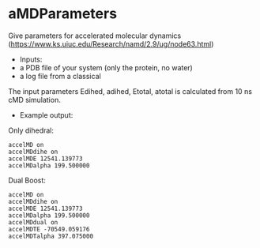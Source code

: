 # aMDParameters
Give parameters for accelerated molecular dynamics (https://www.ks.uiuc.edu/Research/namd/2.9/ug/node63.html)

- Inputs:
- a PDB file of your system (only the protein, no water)
- a log file from a classical 

The input parameters Edihed, adihed, Etotal, atotal is calculated from  10 ns cMD simulation.

- Example output:

Only dihedral:

    accelMD on
    accelMDdihe on
    accelMDE 12541.139773
    accelMDalpha 199.500000
    

Dual Boost:

    accelMD on
    accelMDdihe on
    accelMDE 12541.139773
    accelMDalpha 199.500000
    accelMDdual on
    accelMDTE -70549.059176
    accelMDTalpha 397.075000
